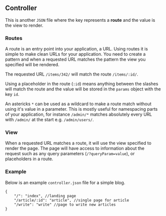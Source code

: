 ## Controller

This is another `JSON` file where the key represents a **route** and the value is the view to render.

### Routes
A route is an entry point into your application, a URL. Using routes it is simple to make clean URLs for your application. You need to create a pattern and when a requested URL matches the pattern the view you specified will be rendered.

The requested URL `/items/342/` will match the route `/items/:id/`.

Using a placeholder in the route (`:id`) means anything between the slashes will match the route and the value will be stored in the `params` object with the key `id`.

An astericks `*` can be used as a wildcard to make a route match without using it's value in a parameter. This is mostly useful for namespacing parts of your application, for instance `/admin/*` matches absolutely every URL with `/admin/` at the start e.g. `/admin/users/`.

### View
When a requested URL matches a route, it will use the view specified to render the page. The page will have access to information about the request such as any query parameters (`/?queryParam=value`), or placeholders in a route.

### Example
Below is an example `controller.json` file for a simple blog.

~~~
{
	"/": "index", //landing page
	"/article/:id": "article", //single page for article
	"/write": "write" //page to write new articles
}
~~~